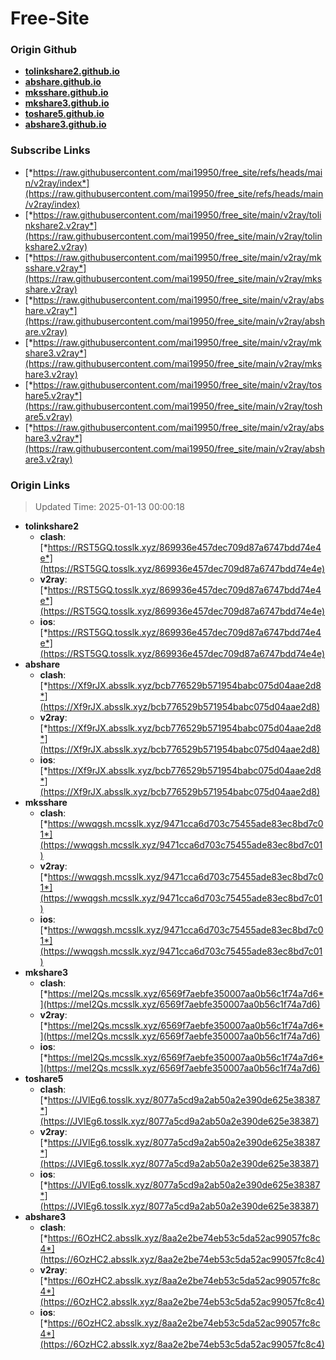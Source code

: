 # Free-Site

### Origin Github

- [**tolinkshare2.github.io**](https://github.com/tolinkshare2/tolinkshare2.github.io)
- [**abshare.github.io**](https://github.com/abshare/abshare.github.io)
- [**mksshare.github.io**](https://github.com/mksshare/mksshare.github.io)
- [**mkshare3.github.io**](https://github.com/mkshare3/mkshare3.github.io)
- [**toshare5.github.io**](https://github.com/toshare5/toshare5.github.io)
- [**abshare3.github.io**](https://github.com/abshare3/abshare3.github.io)

### Subscribe Links

- [*https://raw.githubusercontent.com/mai19950/free_site/refs/heads/main/v2ray/index*](https://raw.githubusercontent.com/mai19950/free_site/refs/heads/main/v2ray/index)
- [*https://raw.githubusercontent.com/mai19950/free_site/main/v2ray/tolinkshare2.v2ray*](https://raw.githubusercontent.com/mai19950/free_site/main/v2ray/tolinkshare2.v2ray)
- [*https://raw.githubusercontent.com/mai19950/free_site/main/v2ray/mksshare.v2ray*](https://raw.githubusercontent.com/mai19950/free_site/main/v2ray/mksshare.v2ray)
- [*https://raw.githubusercontent.com/mai19950/free_site/main/v2ray/abshare.v2ray*](https://raw.githubusercontent.com/mai19950/free_site/main/v2ray/abshare.v2ray)
- [*https://raw.githubusercontent.com/mai19950/free_site/main/v2ray/mkshare3.v2ray*](https://raw.githubusercontent.com/mai19950/free_site/main/v2ray/mkshare3.v2ray)
- [*https://raw.githubusercontent.com/mai19950/free_site/main/v2ray/toshare5.v2ray*](https://raw.githubusercontent.com/mai19950/free_site/main/v2ray/toshare5.v2ray)
- [*https://raw.githubusercontent.com/mai19950/free_site/main/v2ray/abshare3.v2ray*](https://raw.githubusercontent.com/mai19950/free_site/main/v2ray/abshare3.v2ray)

### Origin Links

> Updated Time: 2025-01-13 00:00:18

- **tolinkshare2**
  - **clash**: [*https://RST5GQ.tosslk.xyz/869936e457dec709d87a6747bdd74e4e*](https://RST5GQ.tosslk.xyz/869936e457dec709d87a6747bdd74e4e)
  - **v2ray**: [*https://RST5GQ.tosslk.xyz/869936e457dec709d87a6747bdd74e4e*](https://RST5GQ.tosslk.xyz/869936e457dec709d87a6747bdd74e4e)
  - **ios**: [*https://RST5GQ.tosslk.xyz/869936e457dec709d87a6747bdd74e4e*](https://RST5GQ.tosslk.xyz/869936e457dec709d87a6747bdd74e4e)
- **abshare**
  - **clash**: [*https://Xf9rJX.absslk.xyz/bcb776529b571954babc075d04aae2d8*](https://Xf9rJX.absslk.xyz/bcb776529b571954babc075d04aae2d8)
  - **v2ray**: [*https://Xf9rJX.absslk.xyz/bcb776529b571954babc075d04aae2d8*](https://Xf9rJX.absslk.xyz/bcb776529b571954babc075d04aae2d8)
  - **ios**: [*https://Xf9rJX.absslk.xyz/bcb776529b571954babc075d04aae2d8*](https://Xf9rJX.absslk.xyz/bcb776529b571954babc075d04aae2d8)
- **mksshare**
  - **clash**: [*https://wwqgsh.mcsslk.xyz/9471cca6d703c75455ade83ec8bd7c01*](https://wwqgsh.mcsslk.xyz/9471cca6d703c75455ade83ec8bd7c01)
  - **v2ray**: [*https://wwqgsh.mcsslk.xyz/9471cca6d703c75455ade83ec8bd7c01*](https://wwqgsh.mcsslk.xyz/9471cca6d703c75455ade83ec8bd7c01)
  - **ios**: [*https://wwqgsh.mcsslk.xyz/9471cca6d703c75455ade83ec8bd7c01*](https://wwqgsh.mcsslk.xyz/9471cca6d703c75455ade83ec8bd7c01)
- **mkshare3**
  - **clash**: [*https://meI2Qs.mcsslk.xyz/6569f7aebfe350007aa0b56c1f74a7d6*](https://meI2Qs.mcsslk.xyz/6569f7aebfe350007aa0b56c1f74a7d6)
  - **v2ray**: [*https://meI2Qs.mcsslk.xyz/6569f7aebfe350007aa0b56c1f74a7d6*](https://meI2Qs.mcsslk.xyz/6569f7aebfe350007aa0b56c1f74a7d6)
  - **ios**: [*https://meI2Qs.mcsslk.xyz/6569f7aebfe350007aa0b56c1f74a7d6*](https://meI2Qs.mcsslk.xyz/6569f7aebfe350007aa0b56c1f74a7d6)
- **toshare5**
  - **clash**: [*https://JVlEg6.tosslk.xyz/8077a5cd9a2ab50a2e390de625e38387*](https://JVlEg6.tosslk.xyz/8077a5cd9a2ab50a2e390de625e38387)
  - **v2ray**: [*https://JVlEg6.tosslk.xyz/8077a5cd9a2ab50a2e390de625e38387*](https://JVlEg6.tosslk.xyz/8077a5cd9a2ab50a2e390de625e38387)
  - **ios**: [*https://JVlEg6.tosslk.xyz/8077a5cd9a2ab50a2e390de625e38387*](https://JVlEg6.tosslk.xyz/8077a5cd9a2ab50a2e390de625e38387)
- **abshare3**
  - **clash**: [*https://6OzHC2.absslk.xyz/8aa2e2be74eb53c5da52ac99057fc8c4*](https://6OzHC2.absslk.xyz/8aa2e2be74eb53c5da52ac99057fc8c4)
  - **v2ray**: [*https://6OzHC2.absslk.xyz/8aa2e2be74eb53c5da52ac99057fc8c4*](https://6OzHC2.absslk.xyz/8aa2e2be74eb53c5da52ac99057fc8c4)
  - **ios**: [*https://6OzHC2.absslk.xyz/8aa2e2be74eb53c5da52ac99057fc8c4*](https://6OzHC2.absslk.xyz/8aa2e2be74eb53c5da52ac99057fc8c4)
